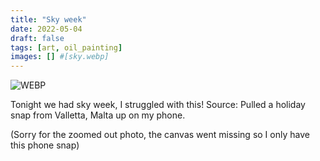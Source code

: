 ```yaml
---
title: "Sky week"
date: 2022-05-04
draft: false
tags: [art, oil_painting]
images: [] #[sky.webp]
---
```


![WEBP](sky.webp "Sky")

Tonight we had sky week, I struggled with this! Source: Pulled a holiday snap from Valletta, Malta up on my phone.

(Sorry for the zoomed out photo, the canvas went missing so I only have this phone snap)
